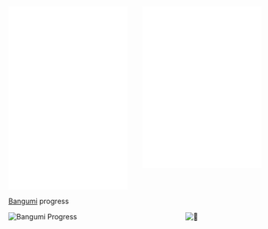 [<img align="left" width="47%" alt="🦑" src="https://raw.githubusercontent.com/THU-Pieris/THU-Pieris/main/github-metrics.svg">](#)

[<img align="right" width="47%" alt="🦑" src="https://raw.githubusercontent.com/THU-Pieris/THU-Pieris/main/metrics.plugin.anilist.characters.svg">](https://anilist.co/user/Pieris/)

<br clear="both">

[Bangumi](https://bgm.tv/user/gamut) progress

<img align="left" width="65%" alt="Bangumi Progress" src="https://bangumi-mosaic-tile.aho.im/users/gamut/timelines/progress.svg">

<img align="right" width="30%" alt="🦑" src="https://count.getloli.com/get/@pieris05?theme=moebooru">

